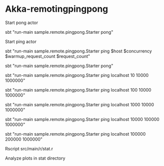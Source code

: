 Akka-remotingpingpong
====

Start pong actor

sbt "run-main sample.remote.pingpong.Starter pong"

Start ping actor

sbt "run-main sample.remote.pingpong.Starter ping $host $concurrency $warmup_request_count $request_count"




sbt "run-main sample.remote.pingpong.Starter pong"

sbt "run-main sample.remote.pingpong.Starter ping localhost 10 10000 1000000"

sbt "run-main sample.remote.pingpong.Starter ping localhost 100 10000 1000000"

sbt "run-main sample.remote.pingpong.Starter ping localhost 1000 10000 1000000"

sbt "run-main sample.remote.pingpong.Starter ping localhost 10000 100000 1000000"

sbt "run-main sample.remote.pingpong.Starter ping localhost 100000 200000 1000000"

Rscript src/main/r/stat.r

Analyze plots in stat directory